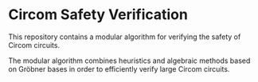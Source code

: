 # Circom Safety Verification

This repository contains a modular algorithm for verifying the safety of Circom circuits.

The modular algorithm combines heuristics and algebraic methods based on Gröbner bases in order to efficiently verify large Circom circuits.